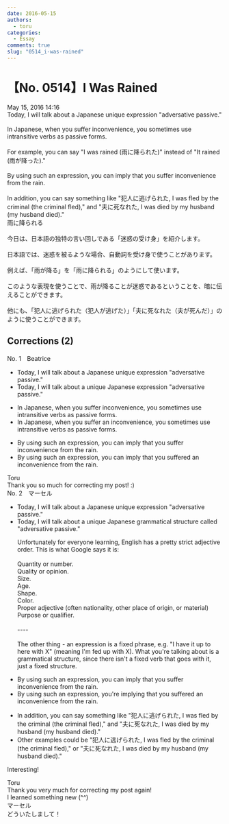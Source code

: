 ```yaml
---
date: 2016-05-15
authors:
  - toru
categories:
  - Essay
comments: true
slug: "0514_i-was-rained"
---
```


# 【No. 0514】I Was Rained
<div class="date">May 15, 2016 14:16</div>
<div id="post"><div id="body_show_ori">
Today, I will talk about a Japanese unique expression "adversative passive."<br/><br/>In Japanese, when you suffer inconvenience, you sometimes use intransitive verbs as passive forms.<br/><br/>For example, you can say "I was rained (雨に降られた)" instead of "It rained (雨が降った)."<br/><br/>By using such an expression, you can imply that you suffer inconvenience from the rain.<br/><br/>In addition, you can say something like "犯人に逃げられた, I was fled by the criminal (the criminal fled)," and "夫に死なれた, I was died by my husband (my husband died)."
</div></div>

<!-- more -->

<div id="post_ja"><div id="body_show_mo">
雨に降られる<br/><br/>今日は、日本語の独特の言い回しである「迷惑の受け身」を紹介します。<br/><br/>日本語では、迷惑を被るような場合、自動詞を受け身で使うことがあります。<br/><br/>例えば、「雨が降る」を「雨に降られる」のようにして使います。<br/><br/>このような表現を使うことで、雨が降ることが迷惑であるということを、暗に伝えることができます。<br/><br/>他にも、「犯人に逃げられた（犯人が逃げた）」「夫に死なれた（夫が死んだ）」のように使うことができます。
</div></div>

## Corrections (2)
<div id="block"><div class="first_name"> No. 1　<span class="just_name">Beatrice</span></div><div id="block2">
<ul class="correction_field">
<li class="incorrect">Today, I will talk about a Japanese unique expression "adversative passive."</li>
<li class="corrected correct">
Today, I will talk about a <span class="f_blue">unique </span>Japanese expression "adversative passive."
</li>
</ul>
<ul class="correction_field">
<li class="incorrect">In Japanese, when you suffer inconvenience, you sometimes use intransitive verbs as passive forms.</li>
<li class="corrected correct">
In Japanese, when you suffer <span class="f_blue">an </span>inconvenience, you sometimes use intransitive verbs as passive forms.
</li>
</ul>
<ul class="correction_field">
<li class="incorrect">By using such an expression, you can imply that you suffer inconvenience from the rain.</li>
<li class="corrected correct">
By using such an expression, you can imply that you <span class="f_blue">suffered an</span> inconvenience from the rain.
</li>
</ul>
</div><div class="name"><span class="just_name">Toru</span><br>
Thank you so much for correcting my post! :)
</div>
</div>
<div id="block"><div class="first_name"> No. 2　<span class="just_name">マーセル</span></div><div id="block2">
<ul class="correction_field">
<li class="incorrect">Today, I will talk about a Japanese unique expression "adversative passive."</li>
<li class="corrected correct">
Today, I will talk about a<span class="f_blue"> unique</span> Japanese <span class="f_blue">grammatical structure called </span>"adversative passive."
<p class="correction_comment">Unfortunately for everyone learning, English has a pretty strict adjective order. This is what Google says it is:<br/><br/>Quantity or number.<br/>Quality or opinion.<br/>Size.<br/>Age.<br/>Shape.<br/>Color.<br/>Proper adjective (often nationality, other place of origin, or material)<br/>Purpose or qualifier.<br/><br/>----<br/><br/>The other thing - an expression is a fixed phrase, e.g. "I have it up to here with X" (meaning I'm fed up with X). What you're talking about is a grammatical structure, since there isn't a fixed verb that goes with it, just a fixed structure.</p>
</li>
</ul>
<ul class="correction_field">
<li class="incorrect">By using such an expression, you can imply that you suffer inconvenience from the rain.</li>
<li class="corrected correct">
By using such an expression, you<span class="f_blue">'re implying</span> that you suffer<span class="f_blue">ed an</span> inconvenience from the rain.
</li>
</ul>
<ul class="correction_field">
<li class="incorrect">In addition, you can say something like "犯人に逃げられた, I was fled by the criminal (the criminal fled)," and "夫に死なれた, I was died by my husband (my husband died)."</li>
<li class="corrected correct">
<span class="f_blue">Other examples could be</span> "犯人に逃げられた, I was fled by the criminal (the criminal fled)," <span class="f_blue">or </span>"夫に死なれた, I was died by my husband (my husband died)."
</li>
</ul>
<p class="comment_small">
 Interesting!
</p>

</div><div class="name"><span class="just_name">Toru</span><br>
Thank you very much for correcting my post again!<br/>I learned something new (^^)
</div>
<div class="name"><span class="just_name">マーセル</span><br>
どういたしまして！
</div>
</div>
